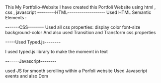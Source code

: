 This My Portfolio-Website
I have created this Portfoli Website using html , css , javascript
---------HTML-------------------
Used HTML Semantic Elements : 
<Headre>
<Navbar>
<Section>
<Footer>

-------CSS--------
Used all css properties:
display
color
font-size
background-color
And also used Transition and Transform css properties

-----Used Typed.js--------

I used typed.js library to make the momemt in text

-------Javascript--------

used JS for smooth scrolling within a Porfoli website
Used Javascript events  and also Dom
